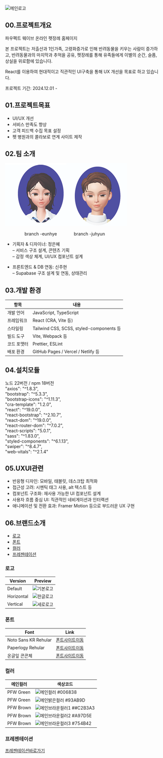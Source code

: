![메인로고](https://github.com/juhyun88/pawfectwave_team_react/blob/main/img/icon/%EC%95%84%EC%9D%B4%EC%BD%982.svg)

## 00.프로젝트개요

파우펙트 웨이브 온라인 펫장례 홈페이지

본 프로젝트는 저출산과 1인가족, 고령화증가로 인해 반려동물을 키우는 사람이 증가하고,
반려동물과의 마지막과 추억을 공유, 펫장례를 통해 유족들에게 이별의 순간, 슬픔, 상실을 위로함에 있습니다.

React를 이용하여 현대적이고 직관적인 UI구축을 통해 UX 개선을 목표로 하고 있습니다.

프로젝트 기간: 2024.12.01 - 

## 01.프로젝트목표
+ UI/UX 개선
+ 서비스 만족도 향상
+ 고객 피드백 수집 목표 설정
+ 펫 병원과의 콜라보로 연계 사이트 제작

## 02.팀 소개
![팀](https://github.com/juhyun88/pawfectwave_team_react/blob/main/img/teamface.png)

&nbsp;&nbsp;&nbsp;&nbsp;&nbsp;&nbsp;&nbsp;&nbsp;&nbsp;&nbsp;&nbsp;&nbsp;&nbsp;&nbsp;&nbsp;&nbsp;branch -eunhye &nbsp;&nbsp;&nbsp;&nbsp;&nbsp;&nbsp;&nbsp;&nbsp;&nbsp;&nbsp;&nbsp;&nbsp;  branch -juhyun  

+  기획자 & 디자이너: 정은혜  
 – 서비스 구조 설계, 콘텐츠 기획  
 – 감정 색상 체계, UI/UX 컴포넌트 설계  
 
+  프론트엔드 & DB 연동: 신주현  
 – Supabase 구조 설계 및 연동, 상태관리


## 03.개발 환경
| 항목      | 내용 |
|-----------|------|
|개발 언어|	JavaScript, TypeScript|
|프레임워크|	React (CRA, Vite 등)|
|스타일링|	Tailwind CSS, SCSS, styled-components 등|
|빌드 도구|	Vite, Webpack 등|
|코드 포맷터|	Prettier, ESLint|
|배포 환경|	GitHub Pages / Vercel / Netlify 등|

## 04.설치모듈
노드 22버전 / npm 18버전  
 "axios": "^1.8.3",  
 "bootstrap": "^5.3.3",  
 "bootstrap-icons": "^1.11.3",  
 "cra-template": "1.2.0",  
      "react": "^19.0.0",  
       "react-bootstrap": "^2.10.7",  
        "react-dom": "^19.0.0",  
        "react-router-dom": "^7.0.2",  
        "react-scripts": "5.0.1",  
        "sass": "^1.83.0",  
        "styled-components": "^6.1.13",  
        "swiper": "^8.4.7",  
        "web-vitals": "^2.1.4"
    

## 05.UXUI관련
+ 반응형 디자인: 모바일, 태블릿, 데스크탑 최적화
+ 접근성 고려: 시멘틱 태그 사용, alt 텍스트 등
+ 컴포넌트 구조화: 재사용 가능한 UI 컴포넌트 설계
+ 사용자 흐름 중심 UI: 직관적인 네비게이션과 인터랙션
+ 애니메이션 및 전환 효과: Framer Motion 등으로 부드러운 UX 구현

## 06.브랜드소개
+ [로고](#로고)
+ [폰트](#폰트)
+ [컬러](#컬러)
+ [프레젠테이션](#프레젠테이션)

### 로고
| Version      | Preview |
|-----------|------|
| Default    |![기본로고](https://github.com/juhyun88/pawfectwave_team_react/blob/main/img/svg/logo.svg)| 
| Horizontal |![한글로고](https://github.com/juhyun88/pawfectwave_team_react/blob/main/img/svg/logo_horizontal.svg)|
| Vertical   |![세로로고](https://github.com/juhyun88/pawfectwave_team_react/blob/main/img/svg/vertical_logo.svg)|

### 폰트
| Font      | Link |
|-----------|------|
|Noto Sans KR  Rehular|[폰트사이트이동](https://fonts.google.com/noto/specimen/Noto+Sans+KR?lang=ko_Kore)| 
|Paperlogy Rehular|[폰트사이트이동](https://noonnu.cc/font_page/1456)|
|온글잎 콘콘체|[폰트사이트이동](https://noonnu.cc/font_page/1546)|

### 컬러
| 메인컬러      | 색상코드 |
|-----------|------|
|PFW Green|![메인컬러](https://github.com/juhyun88/pawfectwave_team_react/blob/main/img/svg/maincolor.svg) #006838| 
|PFW Green|![메인밝은컬러](https://github.com/juhyun88/pawfectwave_team_react/blob/main/img/svg/lightcolor.svg) #93AB9D|
|PFW Brown|![메인브라운컬러1](https://github.com/juhyun88/pawfectwave_team_react/blob/main/img/svg/lightbrown1.svg) ##C2B3A3|
|PFW Brown|![메인브라운컬러2](https://github.com/juhyun88/pawfectwave_team_react/blob/main/img/svg/lightbrown2.svg) #A97D5E|
|PFW Brown|![메인브라운컬러3](https://github.com/juhyun88/pawfectwave_team_react/blob/main/img/svg/lightbrown3.svg) #754B42|

### 프레젠테이션
[프레젠테이션바로가기](https://www.figma.com/design/MWeGfKt7TsHDUceHnbdWZP/%EB%84%A4%EC%9D%B4%EB%B2%84-%EC%95%A0%EB%84%90%EB%A6%AC%ED%8B%B1%EC%8A%A4-%EC%A0%81%EC%9A%A9%EB%A9%94%EB%89%B4%EC%96%BC?node-id=96-4&p=f&t=WlbEuZwSzy0kH3TH-0)


